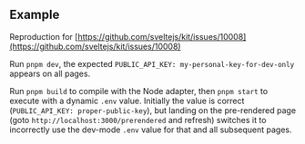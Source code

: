 ## Example

Reproduction for [https://github.com/sveltejs/kit/issues/10008](https://github.com/sveltejs/kit/issues/10008)

Run `pnpm dev`, the expected `PUBLIC_API_KEY: my-personal-key-for-dev-only` appears on all pages.

Run `pnpm build` to compile with the Node adapter, then `pnpm start` to execute with a dynamic `.env` value. Initially the value is correct (`PUBLIC_API_KEY: proper-public-key`), but landing on the pre-rendered page (goto `http://localhost:3000/prerendered` and refresh) switches it to incorrectly use the dev-mode `.env` value for that and all subsequent pages.